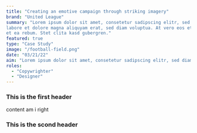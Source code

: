 ```yaml
---
title: "Creating an emotive campaign through striking imagery"
brand: "United League"
summary: "Lorem ipsum dolor sit amet, consetetur sadipscing elitr, sed diam nonumy eirmod tempor invidunt ut 
labore et dolore magna aliquyam erat, sed diam voluptua. At vero eos et accusam et justo duo dolores 
et ea rebum. Stet clita kasd gubergren."
featured: true
type: "Case Study"
image: "/football-field.png"
date: "03/21/22"
aim: "Lorem ipsum dolor sit amet, consetetur sadipscing elitr, sed diam nonumy eirmod tempor invidunt ut labore et dolore magna aliquyam erat, sed diam voluptua. At vero eos et accusam et justo duo dolores et ea rebum. Stet clita kasd gubergren."
roles:
  - "Copywrighter"
  - "Designer"
---
```


### This is the first header

content am i right

### This is the scond header
